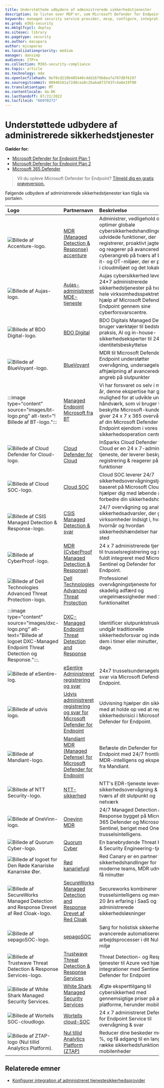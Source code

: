 ```yaml
---
title: Understøttede udbydere af administrerede sikkerhedstjenester
description: Se listen over MSP'er, som Microsoft Defender for Endpoint kan integreres med
keywords: managed security service provider, mssp, configure, integration
ms.prod: m365-security
ms.mktglfcycl: deploy
ms.sitesec: library
ms.pagetype: security
ms.author: macapara
author: mjcaparas
ms.localizationpriority: medium
manager: dansimp
audience: ITPro
ms.collection: M365-security-compliance
ms.topic: article
ms.technology: mde
ms.openlocfilehash: 0ef0cd210b405440c4dd16f9b8ea7a707d8f6197
ms.sourcegitcommit: 00948161a72d8cea8c2baba873743fc4a0e19f90
ms.translationtype: MT
ms.contentlocale: da-DK
ms.lasthandoff: 07/22/2022
ms.locfileid: "66970272"
---
```

# <a name="supported-managed-security-service-providers"></a>Understøttede udbydere af administrerede sikkerhedstjenester

**Gælder for:**

- [Microsoft Defender for Endpoint Plan 1](https://go.microsoft.com/fwlink/p/?linkid=2154037)
- [Microsoft Defender for Endpoint Plan 2](https://go.microsoft.com/fwlink/p/?linkid=2154037)
- [Microsoft 365 Defender](https://go.microsoft.com/fwlink/?linkid=2118804)

> Vil du opleve Microsoft Defender for Endpoint? [Tilmeld dig en gratis prøveversion.](https://signup.microsoft.com/create-account/signup?products=7f379fee-c4f9-4278-b0a1-e4c8c2fcdf7e&ru=https://aka.ms/MDEp2OpenTrial?ocid=docs-wdatp-exposedapis-abovefoldlink)

Følgende udbydere af administrerede sikkerhedstjenester kan tilgås via portalen.

Logo |Partnernavn   | Beskrivelse
:---|:---|:---
![Billede af Accenture-logo.](images/accenture-logo.png)|[MDR (Managed Detection & Response) accenture](https://go.microsoft.com/fwlink/?linkid=2164353) | Administrer, vedligehold og optimer globale cybersikkerhedshandlinger med udvidede funktioner, der registrerer, proaktivt jagter efter og reagerer på avancerede cyberangreb på tværs af både it- og OT-miljøer, der er placeret i cloudmiljøet og det lokale miljø.
![Billede af Aujas-logo.](images/aujas-logo.png) | [Aujas-administreret MDE-tjeneste](https://go.microsoft.com/fwlink/?linkid=2162429) | Aujas cybersikkerhed leverer 24*7 administrerede sikkerhedstjenester på tværs af hele virksomhedsspektret ved hjælp af Microsoft Defender for Endpoint gennem sine cyberforsvarscentre.
![Billede af BDO Digital-logo.](images/bdo-logo.png)| [BDO Digital](/openspecs/ie_standards/ms-html401/ad459f6f-5219-4f68-829c-a58f7397a11f) | BDO Digitals Managed Defense bruger værktøjer til bedste praksis, AI og in-house-sikkerhedseksperter til 24/7/365 identitetsbeskyttelse
![Billede af BlueVoyant-logo.](images/bluevoyant-logo.png)| [BlueVoyant](https://go.microsoft.com/fwlink/?linkid=2121401) | MDR til Microsoft Defender for Endpoint understøtter overvågning, undersøgelse og afhjælpning af avancerede angreb på slutpunkter
:::image type="content" source="images/bt-logo.png" alt-text="! Billede af BT-logo.":::|[Managed Endpoint Microsoft fra BT](https://www.globalservices.bt.com/en/solutions/solution/endpoint-security-and-protection-solutions)| Vi har forsvaret os selv i mange år, denne ekspertise har givet os mulighed for at udvikle unikke håndværk, som vi bruger til at beskytte Microsoft-kunder. Vi giver 24 x 7 x 365 overvågning af din Microsoft Defender for Endpoint ejendom i vores globale sikkerhedsoperation centre.
![Billede af Cloud Defender for Cloud-logo.](images/cloudsecuritycenter-logo.png)| [Cloud Defender for Cloud](https://go.microsoft.com/fwlink/?linkid=2099315) | InSparks Cloud Defender for Cloud er en 24 x 7-administreret tjeneste, der leverer beskyttelse, registrering & reagerer på funktioner
![Billede af Cloud SOC-logo.](images/cloudsoc-logo.png)| [Cloud SOC](https://go.microsoft.com/fwlink/?linkid=2104265) | Cloud SOC leverer 24/7 sikkerhedsovervågningstjenester baseret på Microsoft Cloud og hjælper dig med løbende at forbedre din sikkerhedsholdning
![Billede af CSIS Managed Detection & Response-logo.](images/csis-logo.png)| [CSIS Managed Detection & svar](https://go.microsoft.com/fwlink/?linkid=2091005) | 24/7 overvågning og analyse af sikkerhedsadvarsler, der giver virksomheder indsigt i, hvad, hvornår og hvordan sikkerhedshændelser har fundet sted
![Billede af CyberProof-logo.](images/cyberproof-logo.png) |[MDR (CyberProof Managed Detection & Response)](https://go.microsoft.com/fwlink/?linkid=2163964) | 24 x 7 administrerede tjenester til trusselsregistrering og svar er fuldt integreret med Microsoft Sentinel og Defender for Endpoint.
![Billede af Dell Technologies Advanced Threat Protection-logo.](images/dell-logo.png)| [Dell Technologies Advanced Threat Protection](https://go.microsoft.com/fwlink/?linkid=2091004) | Professionel overvågningstjeneste for skadelig adfærd og uregelmæssigheder med 24/7-funktionalitet
:::image type="content" source="images/dxc-logo.png" alt-text="Billede af logoet DXC-Managed Endpoint Threat Detection og Response.":::.| [DXC-Managed Endpoint Threat Detection and Response](https://go.microsoft.com/fwlink/?linkid=2090395) | Identificer slutpunktstrusler, der undgår traditionelle sikkerhedsforsvar og indeholder dem i timer eller minutter, ikke dage.
![Billede af eSentire-log.](images/esentire-logo.png) | [eSentire Administreret registrering og svar](https://go.microsoft.com/fwlink/?linkid=2154970) | 24x7 trusselsundersøgelser og svar via Microsoft Defender for Endpoint.
![Billede af udvis logo.](images/expel-logo.png)| [Udvis administreret registrering og svar for Microsoft Defender for Endpoint](https://go.microsoft.com/fwlink/?linkid=2162430) | Udvisning hjælper din sikkerhed med at holde op ved at registrere sikkerhedsrisici i Microsoft Defender for Endpoint.
![Billede af Mandiant-logo.](images/mandiant-logo.png) | [Mandiant MDR (Managed Defense) for Microsoft Defender for Endpoint](https://go.microsoft.com/fwlink/?linkid=2164352) | Befæste din Defender for Endpoint med 24/7 frontline MDR-intelligens og ekspertise fra Mandiant.
![Billede af NTT Security-logo.](images/ntt-logo.png)| [NTT-sikkerhed](https://go.microsoft.com/fwlink/?linkid=2095320) | NTT's EDR-tjeneste leverer 24/7 sikkerhedsovervågning & svar på tværs af dit slutpunkt og netværk
![Billede af OneVinn-logo.](images/onevinn-logo.png) | [Onevinn MDR](https://go.microsoft.com/fwlink/?linkid=2155203)| 24/7 Managed Detection and Response bygget på Microsoft 365 Defender og Microsoft Sentinel, beriget med Onevinns trusselsintelligens.
![Billede af Quorum Cyber-logo.](images/quorum-logo.png) | [Quorum Cyber](https://go.microsoft.com/fwlink/?linkid=2155202)| En banebrydende Threat Hunting & Security Engineering-tjeneste.
![Billede af logoet for Den Røde Kanariske Kanariske Øer.](images/redcanary-logo.png)| [Rød kanariefugl](https://go.microsoft.com/fwlink/?linkid=2103852) | Red Canary er en partner for sikkerhedshandlinger for moderne teams, MDR udrullet på få minutter
![Billede af SecureWorks Managed Detection and Response Drevet af Red Cloak-logo.](images/secureworks-logo.png)| [SecureWorks Managed Detection and Response Drevet af Red Cloak](https://go.microsoft.com/fwlink/?linkid=2133634) | Secureworks kombinerer trusselsintelligens og mere end 20 års erfaring i SaaS og administrerede sikkerhedsløsninger
![Billede af sepagoSOC-logo.](images/sepago-logo.png)| [sepagoSOC](https://go.microsoft.com/fwlink/?linkid=2090491) | Sørg for holistisk sikkerhed via avancerede automatiserede arbejdsprocesser i dit Nul tillid miljø
![Billede af Trustwave Threat Detection & Response Services-logo.](images/trustwave-logo.png)| [Trustwave Threat Detection & Response Services](https://go.microsoft.com/fwlink/?linkid=2127542) | Threat Detection- og Response-tjenester til Azure ved hjælp af integrationer med Sentinel og Defender for Endpoint
![Billede af White Shark Managed Security Services.](images/white-shark.png)| [White Shark Managed Security Services](https://go.microsoft.com/fwlink/?linkid=2154210) |Ægte eksperttilgang til cybersikkerhed med gennemsigtige priser på alle platforme, herunder mobil.
![Billede af Wortells SOC-cloudlogo.](images/wortell-logo.png)| [Wortells cloud-SOC](https://go.microsoft.com/fwlink/?linkid=2108415) | 24 x 7 administreret Defender for Endpoint Service til overvågning & svar
![Billede af ZTAP-logo (Nul tillid Analytics Platform).](images/ztap-logo.png)| [Nul tillid Analytics Platform (ZTAP)](https://go.microsoft.com/fwlink/?linkid=2090971) | Reducer dine beskeder med 99 %, og få adgang til en lang række sikkerhedsfunktioner fra mobilenheder

## <a name="related-topics"></a>Relaterede emner

- [Konfigurer integration af administreret tjenestesikkerhedsprovider](configure-mssp-support.md)
